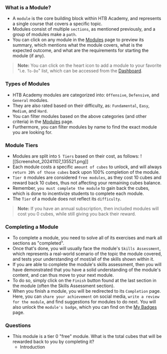 ### What is a Module?
- A `module` is the core building block within HTB Academy, and represents a single course that covers a specific topic. 
- Modules consist of multiple `sections`, as mentioned previously, and a group of modules make a `path`.
- You can click on any module in the [Modules](https://academy.hackthebox.com/modules) page to preview its summary, which mentions what the module covers, what is the expected outcome, and what are the requirements for starting the module (if any).

> **Note:** You can click on the heart icon to add a module to your favorite "i.e. `To-Do`" list, which can be accessed from the [Dashboard](https://academy.hackthebox.com/dashboard).

### Types of Modules
- HTB Academy modules are categorized into: `Offensive`, `Defensive`, and `General` modules. 
- They are also rated based on their difficulty, as: `Fundamental`, `Easy`, `Medium`, and `Hard`.
- You can filter modules based on the above categories (and other criteria) in the [Modules](https://academy.hackthebox.com/modules) page. 
- Furthermore, you can filter modules by name to find the exact module you are looking for.


### Module Tiers
- Modules are split into `5 Tiers` based on their cost, as follows:
![[Screenshot_20241107_135521.png]]
- Each module costs a specific `amount of cubes` to unlock, and will always `return 20% of those cubes` back upon 100% completion of the module.
- `Tier 0` modules are considered `free modules`, as they cost 10 cubes and reward back 10 cubes, thus not affecting your remaining cubes balance. 
- Remember, `you must complete the module` to gain back the cubes, which is done to incentivize students to complete each module.
- The `Tier` of a module does not reflect its `difficulty`.

> **Note:** If you have an annual subscription, then included modules will cost you 0 cubes, while still giving you back their reward.


### Completing a Module
- To complete a module, you need to solve all of its exercises and mark all sections as "completed". 
- Once that's done, you will usually face the module's `Skills Assessment`, which represents a real-world scenario of the topic the module covered, and tests your understanding of most/all of the skills shown within it.
- If you are able to complete the module's skills assessment, then you will have demonstrated that you have a solid understanding of the module's content, and can thus move to your next module. 
- To do so, simply click on the `Finish` button found at the last section in the module (often the Skills Assessment section).
- When you finish a module, you will be redirected to its `Completion` page. Here, you can `share your achievement` on social media, `write a review for the module`, and find suggestions for modules to do next. You will also unlock the `module's badge`, which you can find on the [My Badges](https://academy.hackthebox.com/my-badges) page.


### Questions
- This module is a tier 0 "free" module. What is the total cubes that will be rewarded back to you by completing it?
	- Introduction